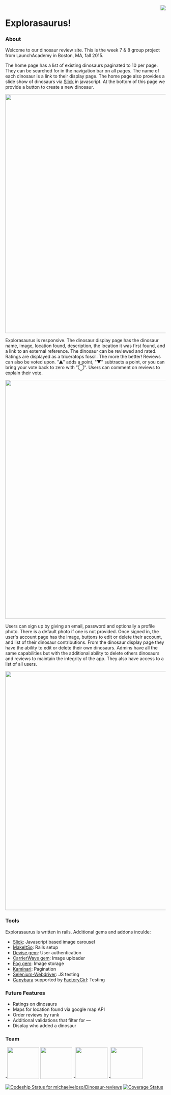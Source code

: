 <img src="https://pixabay.com/static/uploads/photo/2013/07/12/14/29/tyrannosaurus-148320__180.png" align="right" />

# Explorasaurus!

### About
Welcome to our dinosaur review site.  This is the week 7 & 8 group project from LaunchAcademy in Boston, MA, fall 2015.

The home page has a list of existing dinosaurs paginated to 10 per page.  They can be searched for in the navigation bar on all pages.  The name of each dinosaur is a link to their display page. The home page also provides a slide show of dinosaurs via [Slick](http://kenwheeler.github.io/slick/) in javascript. At the bottom of this page we provide a button to create a new dinosaur.

<img src="http://i.imgur.com/v1H64vm.png" width="750px" />

Explorasaurus is responsive.  The dinosaur display page has the dinosaur name, image, location found, description, the location it was first found, and a link to an external reference. The dinosaur can be reviewed and rated.  Ratings are displayed as a triceratops fossil.  The more the better!  Reviews can also be voted upon.  "▲" adds a point, "▼" subtracts a point, or you can bring your vote back to zero with "◯".  Users can comment on reviews to explain their vote.

<img src="http://i.imgur.com/Op7RV9D.png" width="750px" />

Users can sign up by giving an email, password and optionally a profile photo.  There is a default photo if one is not provided.  Once signed in, the user's account page has the image, buttons to edit or delete their account, and list of their dinosaur contributions.  From the dinosaur display page they have the ability to edit or delete their own dinosaurs.  Admins have all the same capabilities but with the additional ability to delete others dinosaurs and reviews to maintain the integrity of the app.  They also have access to a list of all users.

<img src="http://i.imgur.com/laOu0b7.png" width="750px" />

### Tools
Explorasaurus is written in rails.  Additional gems and addons inculde:
* [Slick](http://kenwheeler.github.io/slick/): Javascript based image carousel
* [MakeItSo](https://github.com/LaunchAcademy/make_it_so): Rails setup
* [Devise gem](https://github.com/plataformatec/devise): User authentication  
* [CarrierWave gem](https://github.com/carrierwaveuploader/carrierwave): Image uploader
* [Fog gem](https://github.com/fog/fog): Image storage
* [Kaminari](https://github.com/amatsuda/kaminari): Pagination
* [Selenium-Webdriver](https://rubygems.org/gems/selenium-webdriver/versions/2.47.1): JS testing
* [Capybara](https://github.com/jnicklas/capybara) supported by [FactoryGirl](https://github.com/thoughtbot/factory_girl): Testing

### Future Features
* Ratings on dinosaurs
* Maps for location found via google map API
* Order reviews by rank
* Additional validations that filter for ––
* Display who added a dinosaur

### Team
-<a href="https://github.com/mcasey5216"><img src="https://avatars3.githubusercontent.com/u/12865707?v=3&s=460" width="100" /></a>  <a href="https://github.com/stacy-wells"><img src="https://avatars1.githubusercontent.com/u/11218638?v=3&s=460" width="100"/></a>
-<a href="https://github.com/michaelveloso"><img src="https://avatars3.githubusercontent.com/u/11981927?v=3&s=460" width="100"/></a>
-<a href="https://github.com/maribethpierce"><img src="https://avatars3.githubusercontent.com/u/10468678?v=3&s=460" width="100"/></a>

[ ![Codeship Status for michaelveloso/Dinosaur-reviews](https://codeship.com/projects/84c97f50-42b3-0133-bc6b-1eb5f82d52fc/status?branch=master)](https://codeship.com/projects/103836)
[![Coverage Status](https://coveralls.io/repos/michaelveloso/Dinosaur-reviews/badge.svg?branch=master&service=github)](https://coveralls.io/github/michaelveloso/Dinosaur-reviews?branch=master)
